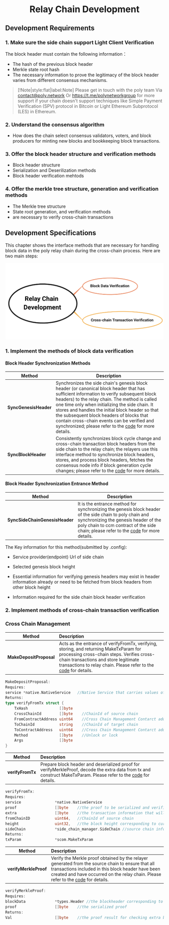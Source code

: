 <h1 align="center">Relay Chain Development</h1>

## Development Requirements

### 1. Make sure the side chain support Light Client Verification

The block header must contain the following information：
- The hash of the previous block header
- Merkle state root hash
- The necessary information to prove the legitimacy of the block header varies from different consensus mechanisms.

> [!Note|style:flat|label:Note]
> Please get in touch with the poly team Via <a href="mailto:contact@poly.network">contact@poly.network</a> Or https://t.me/polynetworkgroup for more support if your chain doesn't support techniques like Simple Payment Verification (SPV) protocol in Bitcoin or  Light Ethereum Subprotocol (LES) in Ethereum.

### 2. Understand the consensus algorithm

- How does the chain select consensus validators, voters, and block producers for minting new blocks and bookkeeping block transactions. 

### 3. Offer the block header structure and verification methods
- Block header structure
- Serialization and Deserilization methods
- Block header verification mehtods

### 4. Offer the merkle tree structure, generation and verification methods

- The Merkle tree structure
- State root generation, and verification methods
- are necessary to verify cross-chain transactions

## Development Specifications

This chapter shows the interface methods that are necessary for handling block data in the poly relay chain during the cross-chain process. Here are two main steps:
<div align=center><img src="resources/relay_chain_development.png" alt=""/></div>

### 1. Implement the methods of block data verification

#### Block Header Synchronization Methods

| Method                | Description                                                  |
| --------------------- | ------------------------------------------------------------ |
| **SyncGenesisHeader** | Synchronizes the side chain's genesis block header (or canonical block header that has sufficient information to verify subsequent block headers) to the relay chain. The method is called one time only when initializing the side chain. It stores and handles the initial block header so that the subsequent block headers of blocks that contain cross-chain events can be verified and synchronized; please refer to the [code](https://github.com/polynetwork/poly/blob/master/native/service/header_sync/eth/header_sync.go#L61) for more details. |
| **SyncBlockHeader**   | Consistently synchronizes block cycle change and cross-chain transaction block headers from the side chain to the relay chain; the relayers use this interface method to synchronize block headers, stores, and process block headers, fetches the consensus node info if block generation cycle changes; please refer to the [code](https://github.com/polynetwork/poly/blob/master/native/service/header_sync/eth/header_sync.go#L99) for more details. |


#### Block Header Synchronization Entrance Method

| Method                         | Description                                                  |
| ------------------------------ | ------------------------------------------------------------ |
| **SyncSideChainGenesisHeader** | It is the entrance method for synchronizing the genesis block header of the side chain to poly chain and synchronizing the genesis header of the poly chain to ccm contract of the side chain; please refer to the [code](https://github.com/polynetwork/poly-io-test/blob/master/cmd/tools/run.go#L607) for more details. |

The Key information for this method(submitted by .config):

- Service provider(endpoint) Url of side chain

- Selected genesis block height

- Essential information for verifying genesis headers may exist in header information already or need to be fetched from block headers from other block height

- Information required for the side chain block header verification


### 2. Implement methods of cross-chain transaction verification

### Cross Chain Management

| Method                  | Description                                                  |
| ----------------------- | :----------------------------------------------------------- |
| **MakeDepositProposal** | Acts as the entrance of verifyFromTx, verifying, storing, and returning MakeTxParam for processing cross-chain steps. Verifies cross-chain transactions and store legitimate transactions to relay chain.  Please refer to the [code](https://github.com/polynetwork/poly/blob/master/native/service/cross_chain_manager/eth/eth_handler.go#L34) for details. |

```go
MakeDepositProposal:
Requires:
service *native.NativeService   //Native Service that carries values of information of cross-chain events
Returns:
type verifyFromTx struct {
	TxHash              []byte    
	CrossChainId        []byte    //ChainId of source chain
	FromContractAddress uint64    //Cross Chain Management Contarct address of source chain
	ToChainId           string    //ChainId of target chain
	ToContractAddress   uint64    //Cross Chain Management Contarct address of target chain
	Method              []byte    //Unlock or lock
	Args                []byte
}
```
| Method           | Description                                                  |
| ---------------- | :----------------------------------------------------------- |
| **verifyFromTx** | Prepare block header and deserialized proof for verifyMerkleProof, decode the extra data from tx and construct MakeTxParam. Please refer to the [code](https://github.com/polynetwork/poly/blob/4323af5cfcd2a3277653d5bdc4db015cd9755fee/native/service/cross_chain_manager/eth/utils.go#L41) for details. |

```go
verifyFromTx:
Requires:
service               *native.NativeService  
proof                 []byte    //the proof to be serialized and verified
extra                 []byte    //the transaction information that will be used for constructing verifyFromTx
fromChainID           uint64,   //ChainId of source chain
height                uint32,   //the block height corresponding to current transaction event
sideChain             *side_chain_manager.SideChain //source chain information that contains ccm contract address
Returns:
txParam               *scom.MakeTxParam 
```
| Method                | Description                                                  |
| --------------------- | :----------------------------------------------------------- |
| **verifyMerkleProof** | Verify the Merkle proof obtained by the relayer generated from the source chain to ensure that all transactions included in this block header have been created and have occurred on the relay chain. Please refer to the [code](https://github.com/polynetwork/poly/blob/4323af5cfcd2a3277653d5bdc4db015cd9755fee/native/service/cross_chain_manager/eth/utils.go#L88) for details. |

```go
verifyMerkleProof:
Requires:
blockData             *types.Header //the blockheader corresponding to current transaction event  
proof                 []byte    //the serialized proof
Returns:
Val                   []byte    //the proof result for checking extra before constructing verifyFromTx
```
